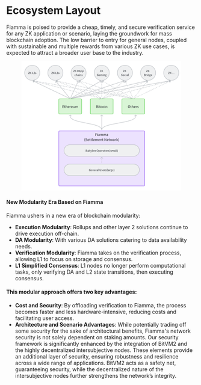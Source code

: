 # Ecosystem Layout

Fiamma is poised to provide a cheap, timely, and secure verification service for any ZK application or scenario, laying the groundwork for mass blockchain adoption. The low barrier to entry for general nodes, coupled with sustainable and multiple rewards from various ZK use cases, is expected to attract a broader user base to the industry.

<figure><img src="../../.gitbook/assets/image (1) (1) (1) (1) (1) (1) (1).png" alt=""><figcaption></figcaption></figure>

#### **New Modularity Era Based on Fiamma**

Fiamma ushers in a new era of blockchain modularity:

* **Execution Modularity**: Rollups and other layer 2 solutions continue to drive execution off-chain.
* **DA Modularity**: With various DA solutions catering to data availability needs.
* **Verification Modularity**: Fiamma takes on the verification process, allowing L1 to focus on storage and consensus.
* **L1 Simplified Consensus**: L1 nodes no longer perform computational tasks, only verifying DA and L2 state transitions, then executing consensus.

#### This modular approach offers two key advantages:

* **Cost and Security**: By offloading verification to Fiamma, the process becomes faster and less hardware-intensive, reducing costs and facilitating user access.
* **Architecture and Scenario Advantages**: While potentially trading off some security for the sake of architectural benefits, Fiamma's network security is not solely dependent on staking amounts. Our security framework is significantly enhanced by the integration of BitVM2 and the highly decentralized intersubjective nodes. These elements provide an additional layer of security, ensuring robustness and resilience across a wide range of applications. BitVM2 acts as a safety net, guaranteeing security, while the decentralized nature of the intersubjective nodes further strengthens the network’s integrity.
